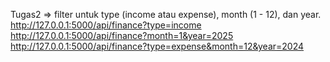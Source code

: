 Tugas2 => filter untuk type (income atau expense), month (1 - 12), dan year.
http://127.0.0.1:5000/api/finance?type=income
http://127.0.0.1:5000/api/finance?month=1&year=2025
http://127.0.0.1:5000/api/finance?type=expense&month=12&year=2024

